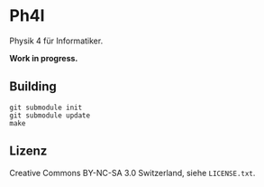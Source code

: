 Ph4I
====

Physik 4 für Informatiker.

**Work in progress.**

Building
--------

    git submodule init
    git submodule update
    make

Lizenz
------

Creative Commons BY-NC-SA 3.0 Switzerland, siehe `LICENSE.txt`.
